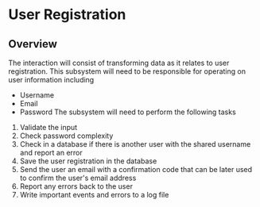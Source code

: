 # User Registration

## Overview
The interaction will consist of transforming data as it relates to user registration.
This subsystem will need to be responsible for operating on user information including
- Username
- Email
- Password
The subsystem will need to perform the following tasks
1. Validate the input
2. Check password complexity
3. Check in a database if there is another user with the shared username and report an error
4. Save the user registration in the database
5. Send the user an email with a confirmation code that can be later used to confirm the user's email address
6. Report any errors back to the user
7. Write important events and errors to a log file